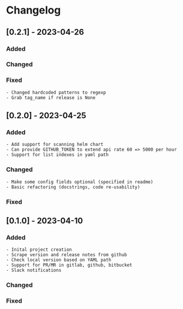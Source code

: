 # Changelog

## [0.2.1] - 2023-04-26

### Added

### Changed

### Fixed
    - Changed hardcoded patterns to regexp
    - Grab tag_name if release is None

## [0.2.0] - 2023-04-25

### Added
    - Add support for scanning helm chart
    - Can provide GITHUB_TOKEN to extend api rate 60 => 5000 per hour
    - Support for list indexes in yaml path

### Changed
    - Make some config fields optional (specified in readme)
    - Basic refactoring (docstrings, code re-usability)

### Fixed 

## [0.1.0] - 2023-04-10

### Added
    - Inital project creation
    - Scrape version and release notes from github
    - Check local version based on YAML path
    - Support for PR/MR in gitlab, github, bitbucket
    - Slack notifications

### Changed

### Fixed 
